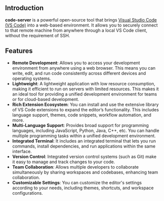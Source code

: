 ## Introduction

**code-server** is a powerful open-source tool that brings [Visual Studio Code (VS Code)](https://code.visualstudio.com/) into a web-based environment. It allows you to securely connect to that remote machine from anywhere through a local VS Code client, without the requirement of SSH.

## Features

- **Remote Development**: Allows you to access your development environment from anywhere using a web browser. This means you can write, edit, and run code consistently across different devices and operating systems.
- **Lightweight**: A lightweight application with low resource consumption, making it efficient to run on servers with limited resources. This makes it an ideal tool for providing a unified development environment for teams or for cloud-based development.
- **Rich Extension Ecosystem**: You can install and use the extensive library of VS Code extensions to expand the editor’s functionality. This includes language support, themes, code snippets, workflow automation, and more.
- **Multi-Language Support**: Provides broad support for programming languages, including JavaScript, Python, Java, C++, etc. You can handle multiple programming tasks within a unified development environment.
- **Integrated Terminal**: It includes an integrated terminal that lets you run commands, install dependencies, and run applications within the same interface.
- **Version Control**: Integrated version control systems (such as Git) make it easy to manage and track changes to your code.
- **Team Collaboration**: Allows multiple developers to collaborate simultaneously by sharing workspaces and codebases, enhancing team collaboration.
- **Customizable Settings**: You can customize the editor's settings according to your needs, including themes, shortcuts, and workspace configurations.
